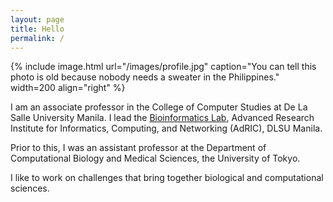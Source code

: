 ```yaml
---
layout: page
title: Hello
permalink: /
---
```


{% include image.html url="/images/profile.jpg" caption="You can tell this photo is old because nobody needs a sweater in the Philippines."  width=200 align="right" %}

I am an associate professor in the College of Computer Studies at De La Salle University Manila.
I lead the [Bioinformatics Lab](https://www.bioinfodlsu.com), Advanced Research Institute for Informatics, Computing, and Networking (AdRIC), DLSU Manila.

Prior to this, I was an assistant professor at the Department of Computational Biology and Medical Sciences, the University of Tokyo.

I like to work on challenges that bring together biological and computational sciences.
